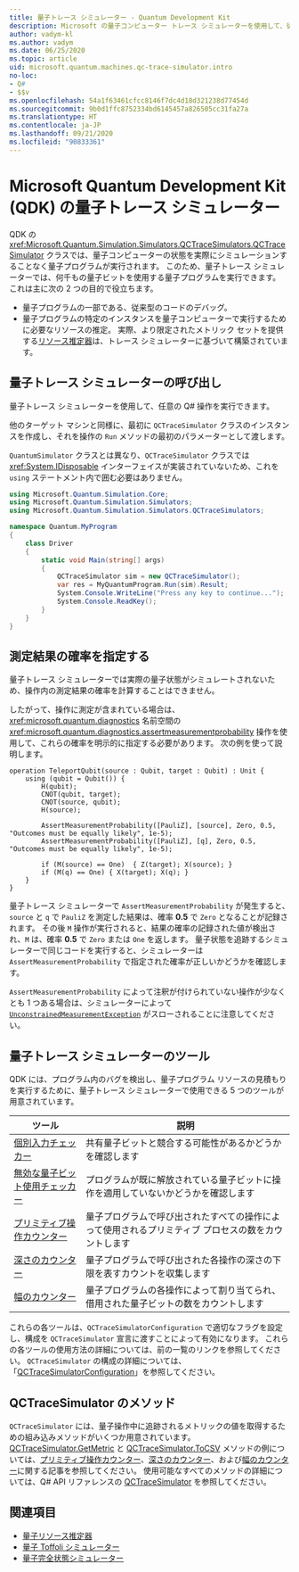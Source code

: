 ```yaml
---
title: 量子トレース シミュレーター - Quantum Development Kit
description: Microsoft の量子コンピューター トレース シミュレーターを使用して、従来型のコードをデバッグし、Q# プログラムのリソース要件を見積もる方法について説明します。
author: vadym-kl
ms.author: vadym
ms.date: 06/25/2020
ms.topic: article
uid: microsoft.quantum.machines.qc-trace-simulator.intro
no-loc:
- Q#
- $$v
ms.openlocfilehash: 54a1f63461cfcc8146f7dc4d18d321238d77454d
ms.sourcegitcommit: 9b0d1ffc8752334bd6145457a826505cc31fa27a
ms.translationtype: HT
ms.contentlocale: ja-JP
ms.lasthandoff: 09/21/2020
ms.locfileid: "90833361"
---
```

# <a name="microsoft-quantum-development-kit-qdk-quantum-trace-simulator"></a>Microsoft Quantum Development Kit (QDK) の量子トレース シミュレーター

QDK の <xref:Microsoft.Quantum.Simulation.Simulators.QCTraceSimulators.QCTraceSimulator> クラスでは、量子コンピューターの状態を実際にシミュレーションすることなく量子プログラムが実行されます。 このため、量子トレース シミュレーターでは、何千もの量子ビットを使用する量子プログラムを実行できます。  これは主に次の 2 つの目的で役立ちます。 

* 量子プログラムの一部である、従来型のコードのデバッグ。 
* 量子プログラムの特定のインスタンスを量子コンピューターで実行するために必要なリソースの推定。 実際、より限定されたメトリック セットを提供する[リソース推定器](xref:microsoft.quantum.machines.resources-estimator)は、トレース シミュレーターに基づいて構築されています。

## <a name="invoking-the-quantum-trace-simulator"></a>量子トレース シミュレーターの呼び出し

量子トレース シミュレーターを使用して、任意の Q# 操作を実行できます。

他のターゲット マシンと同様に、最初に `QCTraceSimulator` クラスのインスタンスを作成し、それを操作の `Run` メソッドの最初のパラメーターとして渡します。

`QuantumSimulator` クラスとは異なり、`QCTraceSimulator` クラスでは <xref:System.IDisposable> インターフェイスが実装されていないため、これを `using` ステートメント内で囲む必要はありません。

```csharp
using Microsoft.Quantum.Simulation.Core;
using Microsoft.Quantum.Simulation.Simulators;
using Microsoft.Quantum.Simulation.Simulators.QCTraceSimulators;

namespace Quantum.MyProgram
{
    class Driver
    {
        static void Main(string[] args)
        {
            QCTraceSimulator sim = new QCTraceSimulator();
            var res = MyQuantumProgram.Run(sim).Result;
            System.Console.WriteLine("Press any key to continue...");
            System.Console.ReadKey();
        }
    }
}
```

## <a name="providing-the-probability-of-measurement-outcomes"></a>測定結果の確率を指定する

量子トレース シミュレーターでは実際の量子状態がシミュレートされないため、操作内の測定結果の確率を計算することはできません。 

したがって、操作に測定が含まれている場合は、<xref:microsoft.quantum.diagnostics> 名前空間の <xref:microsoft.quantum.diagnostics.assertmeasurementprobability> 操作を使用して、これらの確率を明示的に指定する必要があります。 次の例を使って説明します。

```qsharp
operation TeleportQubit(source : Qubit, target : Qubit) : Unit {
    using (qubit = Qubit()) {
        H(qubit);
        CNOT(qubit, target);
        CNOT(source, qubit);
        H(source);

        AssertMeasurementProbability([PauliZ], [source], Zero, 0.5, "Outcomes must be equally likely", 1e-5);
        AssertMeasurementProbability([PauliZ], [q], Zero, 0.5, "Outcomes must be equally likely", 1e-5);

        if (M(source) == One)  { Z(target); X(source); }
        if (M(q) == One) { X(target); X(q); }
    }
}
```

量子トレース シミュレーターで `AssertMeasurementProbability` が発生すると、`source` と `q` で `PauliZ` を測定した結果は、確率 **0.5** で `Zero` となることが記録されます。 その後 `M` 操作が実行されると、結果の確率の記録された値が検出され、`M` は、確率 **0.5** で `Zero` または `One` を返します。 量子状態を追跡するシミュレーターで同じコードを実行すると、シミュレーターは `AssertMeasurementProbability` で指定された確率が正しいかどうかを確認します。

`AssertMeasurementProbability` によって注釈が付けられていない操作が少なくとも 1 つある場合は、シミュレーターによって [`UnconstrainedMeasurementException`](https://docs.microsoft.com/dotnet/api/microsoft.quantum.simulation.simulators.qctracesimulators.unconstrainedmeasurementexception) がスローされることに注意してください。

## <a name="quantum-trace-simulator-tools"></a>量子トレース シミュレーターのツール

QDK には、プログラム内のバグを検出し、量子プログラム リソースの見積もりを実行するために、量子トレース シミュレーターで使用できる 5 つのツールが用意されています。 

|ツール | 説明 |
|-----| -----|
|[個別入力チェッカー](xref:microsoft.quantum.machines.qc-trace-simulator.distinct-inputs) |共有量子ビットと競合する可能性があるかどうかを確認します |
|[無効な量子ビット使用チェッカー](xref:microsoft.quantum.machines.qc-trace-simulator.invalidated-qubits)  |プログラムが既に解放されている量子ビットに操作を適用していないかどうかを確認します |
|[プリミティブ操作カウンター](xref:microsoft.quantum.machines.qc-trace-simulator.primitive-counter)  | 量子プログラムで呼び出されたすべての操作によって使用されるプリミティブ プロセスの数をカウントします  |
|[深さのカウンター](xref:microsoft.quantum.machines.qc-trace-simulator.depth-counter)  |量子プログラムで呼び出された各操作の深さの下限を表すカウントを収集します   |
|[幅のカウンター](xref:microsoft.quantum.machines.qc-trace-simulator.width-counter)  |量子プログラムの各操作によって割り当てられ、借用された量子ビットの数をカウントします |

これらの各ツールは、`QCTraceSimulatorConfiguration` で適切なフラグを設定し、構成を `QCTraceSimulator` 宣言に渡すことによって有効になります。 これらの各ツールの使用方法の詳細については、前の一覧のリンクを参照してください。 `QCTraceSimulator` の構成の詳細については、「[QCTraceSimulatorConfiguration](xref:Microsoft.Quantum.Simulation.Simulators.QCTraceSimulators.QCTraceSimulatorConfiguration)」を参照してください。

## <a name="qctracesimulator-methods"></a>QCTraceSimulator のメソッド

`QCTraceSimulator` には、量子操作中に追跡されるメトリックの値を取得するための組み込みメソッドがいくつか用意されています。 [QCTraceSimulator.GetMetric](https://docs.microsoft.com/dotnet/api/microsoft.quantum.simulation.simulators.qctracesimulators.qctracesimulator.getmetric) と [QCTraceSimulator.ToCSV](https://docs.microsoft.com/dotnet/api/microsoft.quantum.simulation.simulators.qctracesimulators.qctracesimulator.tocsv) メソッドの例については、[プリミティブ操作カウンター](xref:microsoft.quantum.machines.qc-trace-simulator.primitive-counter)、[深さのカウンター](xref:microsoft.quantum.machines.qc-trace-simulator.depth-counter)、および[幅のカウンター](xref:microsoft.quantum.machines.qc-trace-simulator.width-counter)に関する記事を参照してください。 使用可能なすべてのメソッドの詳細については、Q# API リファレンスの [QCTraceSimulator](xref:Microsoft.Quantum.Simulation.Simulators.QCTraceSimulators.QCTraceSimulator) を参照してください。  

## <a name="see-also"></a>関連項目

- [量子リソース推定器](xref:microsoft.quantum.machines.resources-estimator)
- [量子 Toffoli シミュレーター](xref:microsoft.quantum.machines.toffoli-simulator)
- [量子完全状態シミュレーター](xref:microsoft.quantum.machines.full-state-simulator) 